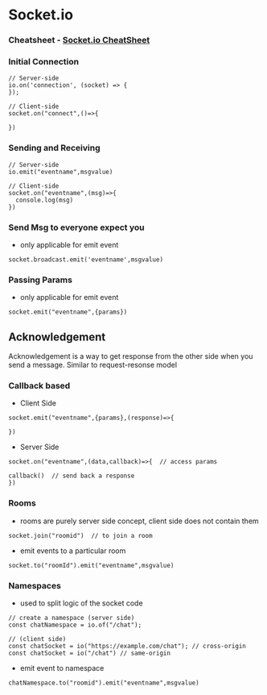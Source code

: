 # Socket.io

### Cheatsheet - [Socket.io CheatSheet](https://socket.io/docs/v4/emit-cheatsheet/)

### Initial Connection

```
// Server-side
io.on('connection', (socket) => {
});

// Client-side
socket.on("connect",()=>{

})
```

### Sending and Receiving

```
// Server-side
io.emit("eventname",msgvalue)

// Client-side
socket.on("eventname",(msg)=>{
  console.log(msg)
})

```

### Send Msg to everyone expect you

- only applicable for emit event

```
socket.broadcast.emit('eventname',msgvalue)
```

### Passing Params

- only applicable for emit event

```
socket.emit("eventname",{params})
```

## Acknowledgement

Acknowledgement is a way to get response from the other side when you send a message. Similar to request-resonse model

### Callback based

- Client Side

```
socket.emit("eventname",{params},(response)=>{

})
```

- Server Side

```
socket.on("eventname",(data,callback)=>{  // access params

callback()  // send back a response
})
```

### Rooms

- rooms are purely server side concept, client side does not contain them

```
socket.join("roomid")  // to join a room
```

- emit events to a particular room

```
socket.to("roomId").emit("eventname",msgvalue)
```

### Namespaces

- used to split logic of the socket code

```
// create a namespace (server side)
const chatNamespace = io.of("/chat");

// (client side)
const chatSocket = io("https://example.com/chat"); // cross-origin
const chatSocket = io("/chat") // same-origin

```

- emit event to namespace

```
chatNamespace.to("roomid").emit("eventname",msgvalue)
```
